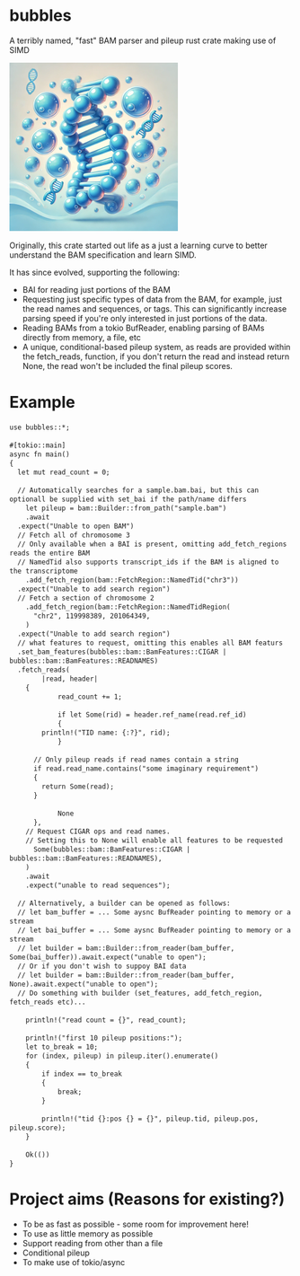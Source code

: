 # bubbles
A terribly named, "fast" BAM parser and pileup rust crate making use of SIMD

![bubbles logo](assets/bubbles.png)

Originally, this crate started out life as a just a learning curve to better understand the BAM specification and learn SIMD.

It has since evolved, supporting the following:

- BAI for reading just portions of the BAM
- Requesting just specific types of data from the BAM, for example, just the read names and sequences, or tags. This can significantly
  increase parsing speed if you're only interested in just portions of the data.
- Reading BAMs from a tokio BufReader, enabling parsing of BAMs directly from memory, a file, etc
- A unique, conditional-based pileup system, as reads are provided within the fetch_reads, function, if you don't return the read and
  instead return None, the read won't be included the final pileup scores.

# Example

```{rust}
use bubbles::*;

#[tokio::main]
async fn main()
{
  let mut read_count = 0;

  // Automatically searches for a sample.bam.bai, but this can optionall be supplied with set_bai if the path/name differs
	let pileup = bam::Builder::from_path("sample.bam")
	.await
  .expect("Unable to open BAM")
  // Fetch all of chromosome 3
  // Only available when a BAI is present, omitting add_fetch_regions reads the entire BAM
  // NamedTid also supports transcript_ids if the BAM is aligned to the transcriptome
	.add_fetch_region(bam::FetchRegion::NamedTid("chr3"))
  .expect("Unable to add search region")
  // Fetch a section of chromosome 2
	.add_fetch_region(bam::FetchRegion::NamedTidRegion(
	  "chr2", 119998389, 201064349,
	)
  .expect("Unable to add search region")
  // what features to request, omitting this enables all BAM featurs
  .set_bam_features(bubbles::bam::BamFeatures::CIGAR | bubbles::bam::BamFeatures::READNAMES)
  .fetch_reads(
		|read, header|
    {
			read_count += 1;

			if let Some(rid) = header.ref_name(read.ref_id)
			{
        println!("TID name: {:?}", rid);
			}

      // Only pileup reads if read names contain a string
      if read.read_name.contains("some imaginary requirement")
      {
        return Some(read);
      }
  
			None
	  },
    // Request CIGAR ops and read names.
    // Setting this to None will enable all features to be requested
	  Some(bubbles::bam::BamFeatures::CIGAR | bubbles::bam::BamFeatures::READNAMES),
	)
	.await
	.expect("unable to read sequences");

  // Alternatively, a builder can be opened as follows:
  // let bam_buffer = ... Some aysnc BufReader pointing to memory or a stream
  // let bai_buffer = ... Some aysnc BufReader pointing to memory or a stream
  // let builder = bam::Builder::from_reader(bam_buffer, Some(bai_buffer)).await.expect("unable to open");
  // Or if you don't wish to suppoy BAI data
  // let builder = bam::Builder::from_reader(bam_buffer, None).await.expect("unable to open");
  // Do something with builder (set_features, add_fetch_region, fetch_reads etc)...

	println!("read count = {}", read_count);

	println!("first 10 pileup positions:");
	let to_break = 10;
	for (index, pileup) in pileup.iter().enumerate()
	{
		if index == to_break
		{
			break;
		}

		println!("tid {}:pos {} = {}", pileup.tid, pileup.pos, pileup.score);
	}

	Ok(())
}
```

# Project aims (Reasons for existing?)
- To be as fast as possible - some room for improvement here!
- To use as little memory as possible
- Support reading from other than a file
- Conditional pileup
- To make use of tokio/async
